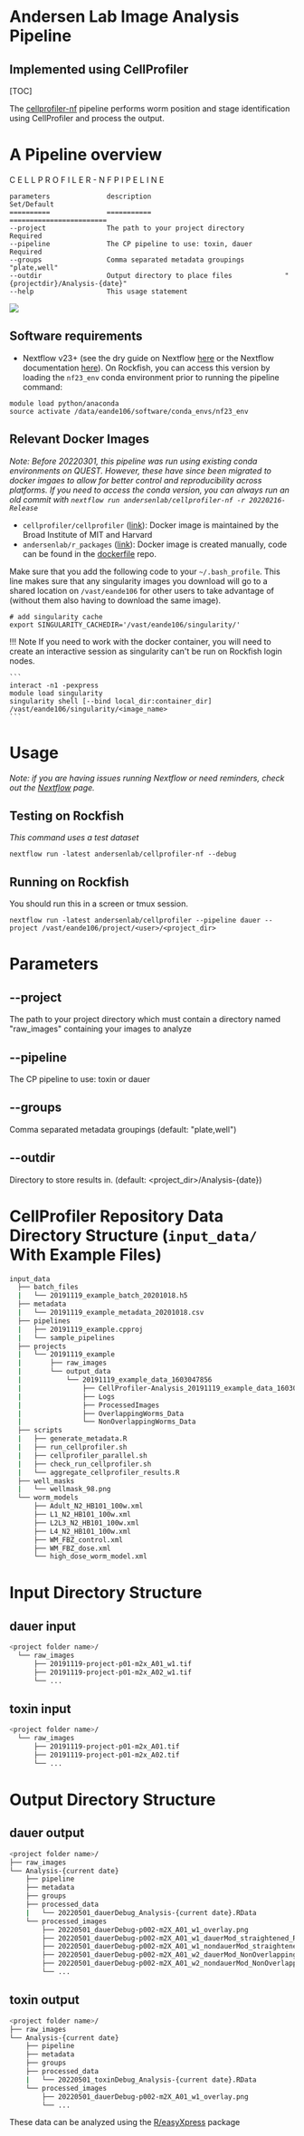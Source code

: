 # Andersen Lab Image Analysis Pipeline
## Implemented using CellProfiler

[TOC]

The [cellprofiler-nf](https://github.com/AndersenLab/cellprofiler-nf) pipeline performs worm position and stage identification using CellProfiler and process the output.


# A Pipeline overview

C E L L P R O F I L E R - N F   P I P E L I N E

	parameters              description                                 Set/Default
	==========              ===========                                 ========================
    --project               The path to your project directory          Required
    --pipeline              The CP pipeline to use: toxin, dauer        Required
    --groups                Comma separated metadata groupings          "plate,well"
    --outdir                Output directory to place files             "{projectdir}/Analysis-{date}"
    --help                  This usage statement

![](../img/cellprofiler-nf.drawio.svg)

## Software requirements

* Nextflow v23+ (see the dry guide on Nextflow [here](../rockfish/rf-nextflow.md) or the Nextflow documentation [here](https://www.nextflow.io/docs/latest/getstarted.html)). On Rockfish, you can access this version by loading the `nf23_env` conda environment prior to running the pipeline command:

```
module load python/anaconda
source activate /data/eande106/software/conda_envs/nf23_env
```

## Relevant Docker Images

*Note: Before 20220301, this pipeline was run using existing conda environments on QUEST. However, these have since been migrated to docker imgaes to allow for better control and reproducibility across platforms. If you need to access the conda version, you can always run an old commit with `nextflow run andersenlab/cellprofiler-nf -r 20220216-Release`*

* `cellprofiler/cellprofiler` ([link](https://hub.docker.com/r/cellprofiler/cellprofiler)): Docker image is maintained by the Broad Institute of MIT and Harvard
* `andersenlab/r_packages` ([link](https://hub.docker.com/r/andersenlab/r_packages)): Docker image is created manually, code can be found in the [dockerfile](https://github.com/AndersenLab/dockerfile/tree/master/r_packages) repo.

Make sure that you add the following code to your `~/.bash_profile`. This line makes sure that any singularity images you download will go to a shared location on `/vast/eande106` for other users to take advantage of (without them also having to download the same image).

```
# add singularity cache
export SINGULARITY_CACHEDIR='/vast/eande106/singularity/'
```

!!! Note
	If you need to work with the docker container, you will need to create an interactive session as singularity can't be run on Rockfish login nodes.
	
	```
	interact -n1 -pexpress
	module load singularity
	singularity shell [--bind local_dir:container_dir] /vast/eande106/singularity/<image_name>
	```

# Usage

*Note: if you are having issues running Nextflow or need reminders, check out the [Nextflow](../rockfish/rf-nextflow.md) page.*

## Testing on Rockfish

*This command uses a test dataset*

```
nextflow run -latest andersenlab/cellprofiler-nf --debug
```

## Running on Rockfish

You should run this in a screen or tmux session.

```
nextflow run -latest andersenlab/cellprofiler --pipeline dauer --project /vast/eande106/project/<user>/<project_dir>
```

# Parameters

##  --project

The path to your project directory which must contain a directory named "raw_images" containing your images to analyze

## --pipeline

The CP pipeline to use: toxin or dauer

## --groups

Comma separated metadata groupings (default: "plate,well")

## --outdir

Directory to store results in. (default: <project_dir>/Analysis-{date})

# CellProfiler Repository Data Directory Structure (`input_data/` With Example Files)

```bash
input_data
  ├── batch_files
  |   └── 20191119_example_batch_20201018.h5
  ├── metadata
  |   └── 20191119_example_metadata_20201018.csv
  ├── pipelines
  |   ├── 20191119_example.cpproj
  |   └── sample_pipelines
  ├── projects
  |   └── 20191119_example
  |       ├── raw_images
  |       └── output_data
  |           └── 20191119_example_data_1603047856
  |               ├── CellProfiler-Analysis_20191119_example_data_1603047856run1
  |               ├── Logs
  |               ├── ProcessedImages
  |               ├── OverlappingWorms_Data
  |               └── NonOverlappingWorms_Data
  ├── scripts
  |   ├── generate_metadata.R
  |   ├── run_cellprofiler.sh
  |   ├── cellprofiler_parallel.sh
  |   ├── check_run_cellprofiler.sh
  |   └── aggregate_cellprofiler_results.R
  ├── well_masks
  |   └── wellmask_98.png
  └── worm_models
      ├── Adult_N2_HB101_100w.xml
      ├── L1_N2_HB101_100w.xml
      ├── L2L3_N2_HB101_100w.xml
      ├── L4_N2_HB101_100w.xml
      ├── WM_FBZ_control.xml
      ├── WM_FBZ_dose.xml
      └── high_dose_worm_model.xml
```

# Input Directory Structure
## dauer input

```bash
<project folder name>/
  └── raw_images
      ├── 20191119-project-p01-m2x_A01_w1.tif
      ├── 20191119-project-p01-m2x_A02_w1.tif
      └── ...
```

## toxin input

```bash
<project folder name>/
  └── raw_images
      ├── 20191119-project-p01-m2x_A01.tif
      ├── 20191119-project-p01-m2x_A02.tif
      └── ...
```

# Output Directory Structure

## dauer output
```bash
<project folder name>/
├── raw_images
└── Analysis-{current date}
    ├── pipeline
    ├── metadata
    ├── groups
    ├── processed_data
    |   └── 20220501_dauerDebug_Analysis-{current date}.RData
    └── processed_images
        ├── 20220501_dauerDebug-p002-m2X_A01_w1_overlay.png
        ├── 20220501_dauerDebug-p002-m2X_A01_w1_dauerMod_straightened_RFP.png
        ├── 20220501_dauerDebug-p002-m2X_A01_w1_nondauerMod_straightened_RFP.png
        ├── 20220501_dauerDebug-p002-m2X_A01_w2_dauerMod_NonOverlappingWorms_RFP_mask.png
        ├── 20220501_dauerDebug-p002-m2X_A01_w2_nondauerMod_NonOverlappingWorms_RFP_mask.png
        └── ...
```

## toxin output
```bash
<project folder name>/
├── raw_images
└── Analysis-{current date}
    ├── pipeline
    ├── metadata
    ├── groups
    ├── processed_data
    |   └── 20220501_toxinDebug_Analysis-{current date}.RData
    └── processed_images
        ├── 20220501_dauerDebug-p002-m2X_A01_w1_overlay.png
        └── ...
```

These data can be analyzed using the [R/easyXpress](https://github.com/AndersenLab/easyXpress) package 
